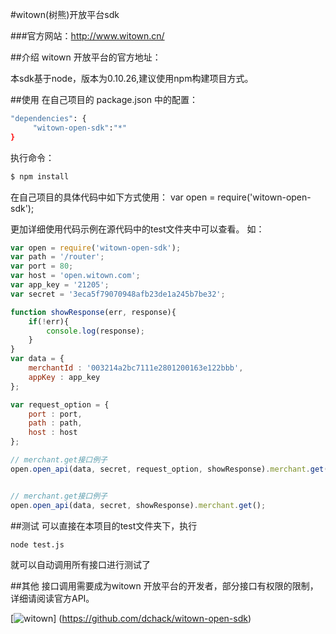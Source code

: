#witown(树熊)开放平台sdk

###官方网站：http://www.witown.cn/

##介绍
witown 开放平台的官方地址：

本sdk基于node，版本为0.10.26,建议使用npm构建项目方式。

##使用
在自己项目的 package.json 中的配置：
```bash
"dependencies": {
     "witown-open-sdk":"*"
}
```

执行命令：

```bash
$ npm install
```

在自己项目的具体代码中如下方式使用：
var open = require('witown-open-sdk');

更加详细使用代码示例在源代码中的test文件夹中可以查看。
如：
```js
var open = require('witown-open-sdk');
var path = '/router';
var port = 80;
var host = 'open.witown.com';
var app_key = '21205';
var secret = '3eca5f79070948afb23de1a245b7be32';

function showResponse(err, response){
    if(!err){
        console.log(response);
    }
}
var data = {
    merchantId : '003214a2bc7111e2801200163e122bbb',
    appKey : app_key
};

var request_option = {
    port : port,
    path : path,
    host : host
};

// merchant.get接口例子
open.open_api(data, secret, request_option, showResponse).merchant.get();


// merchant.get接口例子
open.open_api(data, secret, showResponse).merchant.get();
```
##测试
可以直接在本项目的test文件夹下，执行
```bash
node test.js
```
就可以自动调用所有接口进行测试了

##其他
接口调用需要成为witown 开放平台的开发者，部分接口有权限的限制，详细请阅读官方API。

[![witown](http://t1.qpic.cn/mblogpic/b0ca4980c5d10cf867a8/2000.jpg)]
(https://github.com/dchack/witown-open-sdk)
